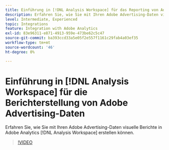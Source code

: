 ```yaml
---
title: Einführung in [!DNL Analysis Workspace] für das Reporting von Adobe Advertising-Daten
description: Erfahren Sie, wie Sie mit Ihren Adobe Advertising-Daten visuelle Berichte in Adobe Analytics [!DNL Analysis Workspace] erstellen können.
level: Intermediate, Experienced
topic: Integrations
feature: Integration with Adobe Analytics
exl-id: 83e96311-e871-4913-959e-473be62c5c47
source-git-commit: ba393ccd33a5e05f2e557f1161c29fab4a03ef35
workflow-type: tm+mt
source-wordcount: '46'
ht-degree: 0%

---
```


# Einführung in [!DNL Analysis Workspace] für die Berichterstellung von Adobe Advertising-Daten

Erfahren Sie, wie Sie mit Ihren Adobe Advertising-Daten visuelle Berichte in Adobe Analytics [!DNL Analysis Workspace] erstellen können.

>[!VIDEO](https://video.tv.adobe.com/v/33492)
